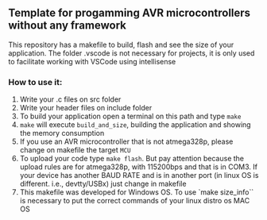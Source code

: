 ## Template for progamming AVR microcontrollers without any framework

This repository has a makefile to build, flash and see the size of your application. The folder .vscode is not necessary for projects, it is only used to facilitate  working with VSCode using intellisense

### How to use it:
1. Write your .c files on src folder
2. Write your header files on include folder
3. To build your application open a terminal on this path and type `make`
4. `make` will execute `build_and_size`, building the application and showing the memory consumption
5. If you use an AVR microcontroller that is not atmega328p, please change on makefile the target `MCU`
6. To upload your code type `make flash`. But pay attention because the upload rules are for atmega328p, with 115200bps and that is in COM3. If your device has another BAUD RATE and is in another port (in linux OS is different. i.e., devtty/USBx) just change in makefile
7. This makefile was developed for Windows OS. To use `make size_info`` is necessary to put the correct commands of your linux distro os MAC OS
